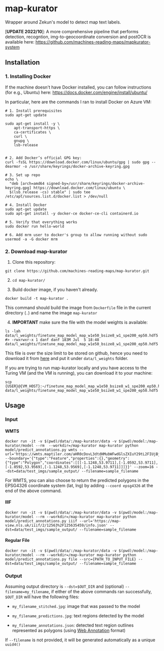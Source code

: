 # map-kurator
Wrapper around Zekun's model to detect map text labels. 

[**UPDATE 2022/10**]: A more comprehensive pipeline that performs detection, recogntion, img-to-geocoordinate conversion and postOCR is available here: https://github.com/machines-reading-maps/mapkurator-system


## Installation
### 1. Installing Docker
If the machine doesn't have Docker installed, you can follow instructions (for e.g., Ubuntu) here: https://docs.docker.com/engine/install/ubuntu/

In particular, here are the commands I ran to install Docker on Azure VM: 
```shell
# 1. Install prerequisites 
sudo apt-get update

sudo apt-get install -y \
    apt-transport-https \
    ca-certificates \
    curl \
    gnupg \
    lsb-release


# 2. Add Docker’s official GPG key:
curl -fsSL https://download.docker.com/linux/ubuntu/gpg | sudo gpg --dearmor -o /usr/share/keyrings/docker-archive-keyring.gpg

# 3. Set up repo
echo \
  "deb [arch=amd64 signed-by=/usr/share/keyrings/docker-archive-keyring.gpg] https://download.docker.com/linux/ubuntu \
  $(lsb_release -cs) stable" | sudo tee /etc/apt/sources.list.d/docker.list > /dev/null
  
# 4. Install Docker
sudo apt-get update
sudo apt-get install -y docker-ce docker-ce-cli containerd.io

# 5. Verify that everything works
sudo docker run hello-world

# 6. Add mrm user to docker's group to allow running without sudo
usermod -a -G docker mrm
```

### 2. Download map-kurator

1. Clone this repository: 
```
git clone https://github.com/machines-reading-maps/map-kurator.git
```
2. `cd map-kurator/`

3. Build docker image, if you haven't already. 
```shell
docker build -t map-kurator .
```
This command should build the image from `Dockerfile` file in the current directory (`.`) and name the image `map-kurator`

4. **IMPORTANT** make sure the file with the model weights is available:
```shell
ls -lah data/l_weights/finetune_map_model_map_w1e50_bsize8_w1_spe200_ep50.hdf5 
#> -rwxrwxr-x 1 danf danf 183M Jul  5 18:48 data/l_weights/finetune_map_model_map_w1e50_bsize8_w1_spe200_ep50.hdf5
```
This file is over the size limit to be stored on github, hence you need to download it from [here](https://drive.google.com/file/d/1PW_wPZO54Cr5wPk44Uf8g5_gEN7UGReA/view?usp=sharing) and put it under `data/l_weights` folder.

If you are trying to run map-kurator locally and you have access to the Turing VM (and the VM is running), you can download it to your machine:
```shell
scp {USER}@{VM_HOST}:~/finetune_map_model_map_w1e50_bsize8_w1_spe200_ep50.hdf5 data/l_weights/finetune_map_model_map_w1e50_bsize8_w1_spe200_ep50.hdf5 

```

## Usage

### Input

#### WMTS

```shell
docker run -it -v $(pwd)/data/:/map-kurator/data -v $(pwd)/model:/map-kurator/model --rm  --workdir=/map-kurator map-kurator python model/predict_annotations.py wmts --url='https://wmts.maptiler.com/aHR0cDovL3dtdHMubWFwdGlsZXIuY29tL2FIUjBjSE02THk5dFlYQnpaWEpwWlhNdGRHbHNaWE5sZEhNdWN6TXVZVzFoZW05dVlYZHpMbU52YlM4eU5WOXBibU5vTDNsdmNtdHphR2x5WlM5dFpYUmhaR0YwWVM1cWMyOXUvanNvbg/wmts' --boundary='{"type":"Feature","properties":{},"geometry":{"type":"Polygon","coordinates":[[[-1.1248,53.9711],[-1.0592,53.9711],[-1.0592,53.9569],[-1.1248,53.9569],[-1.1248,53.9711]]]}}' --zoom=16 --dst=data/test_imgs/sample_output/ --filename=sample_filename
```

For WMTS, you can also choose to return the predicted polygons in the EPSG4326 coordinate system (lat, lng) by adding `--coord epsg4326` at the end of the above command.

#### IIIF

```shell
docker run -it -v $(pwd)/data/:/map-kurator/data -v $(pwd)/model:/map-kurator/model --rm --workdir=/map-kurator map-kurator python model/predict_annotations.py iiif --url='https://map-view.nls.uk/iiif/2/12563%2F125635459/info.json' --dst=data/test_imgs/sample_output/ --filename=sample_filename
```

#### Regular File
```shell
docker run -it -v $(pwd)/data/:/map-kurator/data -v $(pwd)/model:/map-kurator/model --rm --workdir=/map-kurator map-kurator python model/predict_annotations.py file --src={PATH_TO_INPUT_FILE} --dst=data/test_imgs/sample_output/ --filename=sample_filename
```

### Output

Assuming output directory is `--dst=$OUT_DIR` and (optional) `--filename=my_filename`, if either of the above commands ran successfully, `$OUT_DIR` will have the following files:

- `my_filename_stitched.jpg`: image that was passed to the model
  
- `my_filename_predictions.jpg`: text regions detected by the model
  
- `my_filename_annotations.json`: detected text region outlines represented as polygons (using [Web Annotation](https://www.w3.org/TR/annotation-model/) format)

If `--filename` is not provided, it will be generated automatically as a unique `uuid4()`
